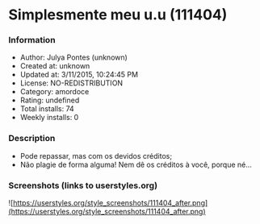 # Simplesmente meu u.u (111404)

### Information
- Author: Julya Pontes (unknown)
- Created at: unknown
- Updated at: 3/11/2015, 10:24:45 PM
- License: NO-REDISTRIBUTION
- Category: amordoce
- Rating: undefined
- Total installs: 74
- Weekly installs: 0


### Description
- Pode repassar, mas com os devidos créditos; 
- Não plagie de forma alguma! Nem dê os créditos à você, porque né...


### Screenshots (links to userstyles.org)
![https://userstyles.org/style_screenshots/111404_after.png](https://userstyles.org/style_screenshots/111404_after.png)


